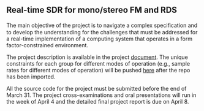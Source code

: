 ## Real-time SDR for mono/stereo FM and RDS

The main objective of the project is to navigate a complex speciﬁcation and to develop the understanding for the challenges that must be addressed for a real-time implementation of a computing system that operates in a form factor-constrained environment. 

The project description is available in the project [document](doc/3dy4-project-2023.pdf). The unique constraints for each group for different modes of operation (e.g., sample rates for different modes of operation) will be pushed [here](doc/3dy4-constraints-group-xx.pdf) after the repo has been imported.

All the source code for the project must be submitted before the end of March 31. The project cross-examinations and oral presentations will run in the week of April 4 and the detailed final project report is due on April 8. 

